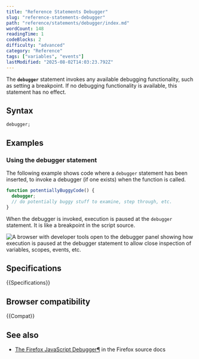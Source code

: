 ```yaml
---
title: "Reference Statements Debugger"
slug: "reference-statements-debugger"
path: "reference/statements/debugger/index.md"
wordCount: 148
readingTime: 1
codeBlocks: 2
difficulty: "advanced"
category: "Reference"
tags: ["variables", "events"]
lastModified: "2025-08-02T14:03:23.792Z"
---
```



The **`debugger`** statement invokes any available debugging
functionality, such as setting a breakpoint. If no debugging functionality is available,
this statement has no effect.

## Syntax

```js-nolint
debugger;
```

## Examples

### Using the debugger statement

The following example shows code where a `debugger` statement has been
inserted, to invoke a debugger (if one exists) when the function is called.

```js
function potentiallyBuggyCode() {
  debugger;
  // do potentially buggy stuff to examine, step through, etc.
}
```

When the debugger is invoked, execution is paused at the `debugger`
statement. It is like a breakpoint in the script source.

![A browser with developer tools open to the debugger panel showing how execution is paused at the debugger statement to allow close inspection of variables, scopes, events, etc.](screen_shot_2014-02-07_at_9.14.35_am.png)

## Specifications

{{Specifications}}

## Browser compatibility

{{Compat}}

## See also

- [The Firefox JavaScript Debugger¶](https://firefox-source-docs.mozilla.org/devtools-user/debugger/index.html) in the Firefox source docs
